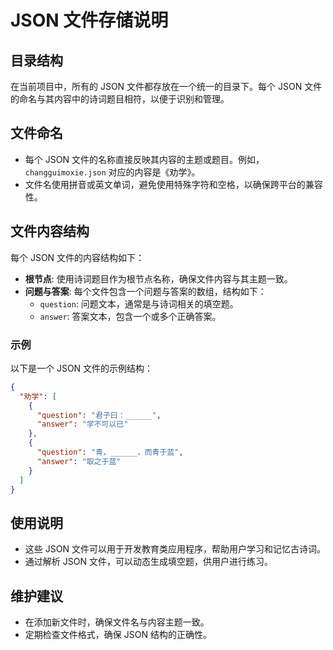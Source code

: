 # JSON 文件存储说明

## 目录结构

在当前项目中，所有的 JSON 文件都存放在一个统一的目录下。每个 JSON 文件的命名与其内容中的诗词题目相符，以便于识别和管理。

## 文件命名

- 每个 JSON 文件的名称直接反映其内容的主题或题目。例如，`changguimoxie.json` 对应的内容是《劝学》。
- 文件名使用拼音或英文单词，避免使用特殊字符和空格，以确保跨平台的兼容性。

## 文件内容结构

每个 JSON 文件的内容结构如下：

- **根节点**: 使用诗词题目作为根节点名称，确保文件内容与其主题一致。
- **问题与答案**: 每个文件包含一个问题与答案的数组，结构如下：
  - `question`: 问题文本，通常是与诗词相关的填空题。
  - `answer`: 答案文本，包含一个或多个正确答案。

### 示例

以下是一个 JSON 文件的示例结构：

```json
{
  "劝学": [
    {
      "question": "君子曰：______",
      "answer": "学不可以已"
    },
    {
      "question": "青，______，而青于蓝",
      "answer": "取之于蓝"
    }
  ]
}
```

## 使用说明

- 这些 JSON 文件可以用于开发教育类应用程序，帮助用户学习和记忆古诗词。
- 通过解析 JSON 文件，可以动态生成填空题，供用户进行练习。

## 维护建议

- 在添加新文件时，确保文件名与内容主题一致。
- 定期检查文件格式，确保 JSON 结构的正确性。